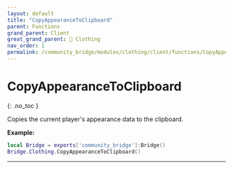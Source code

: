 ```yaml
---
layout: default
title: "CopyAppearanceToClipboard"
parent: Functions
grand_parent: Client
great_grand_parent: 👔 Clothing
nav_order: 1
permalink: /community_bridge/modules/clothing/client/functions/CopyAppearanceToClipboard/
---
```


# CopyAppearanceToClipboard
{: .no_toc }

Copies the current player's appearance data to the clipboard.

**Example:**
```lua
local Bridge = exports['community_bridge']:Bridge()
Bridge.Clothing.CopyAppearanceToClipboard()
```

---